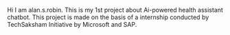 Hi I am alan.s.robin.
This is my 1st project about Ai-powered health assistant chatbot.
This project is made on the basis of a internship conducted by TechSaksham Initiative by Microsoft and SAP.
